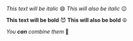 *This text will be italic* 😄
_This will also be italic_ 😉

**This text will be bold** 😈
__This will also be bold__ ☮️

_You **can** combine them_  🎉
